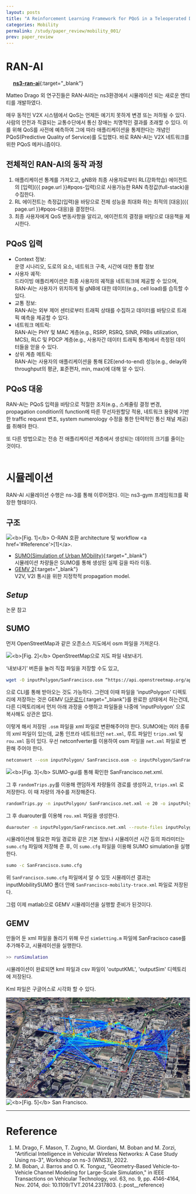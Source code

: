 ```yaml
---
layout: posts
title: "A Reinforcement Learning Framework for PQoS in a Teleoperated Driving Scenario"
categories: Mobility
permalink: /study/paper_review/mobility_001/
prev: paper_review
---
```

# RAN-AI

<a href ="https://github.com/signetlabdei/ns3-ran-ai" target="_blank" rel="noopener noreferrer"><img src="https://img.icons8.com/ios-glyphs/120/null/github.png" width="15" height="15" style="box-shadow:none;"></a> [**ns3-ran-ai**](https://github.com/signetlabdei/ns3-ran-ai){:target="_blank"}

Matteo Drago 외 연구진들은 RAN-AI라는 ns3환경에서 시뮬레이션 되는 새로운 엔티티를 개발하였다.

매우 동적인 V2X 시스템에서 QoS는 언제든 예기치 못하게 변경 또는 저하될 수 있다. 사람의 안전과 직결되는 교통수단에서 통신 장애는 치명적인 결과를 초래할 수 있다. 이를 위해 QoS를 사전에 예측하여 그에 따라 애플리케이션을 통제한다는 개념인 PQoS(Predictive Quality of Service)를 도입했다. 바로 RAN-AI는 V2X 네트워크를 위한 PQoS 메커니즘이다.

## 전체적인 RAN-AI의 동작 과정

1. 애플리케이션 통계를 가져오고, gNB와 최종 사용자로부터 RL(강화학습) 에이전트의 [입력]({{ page.url }}#pqos-입력)으로 사용가능한 RAN 측정값(full-stack)을 수집한다.
2. RL 에이전트는 측정값(입력)을 바탕으로 전체 성능을 최대화 하는 최적의 [대응]({{ page.url }}#pqos-대응)을 결정한다.
3. 최종 사용자에게 QoS 변동사항을 알리고, 에이전트의 결정을 바탕으로 대응책을 제시한다.

## PQoS **입력**

- Context 정보:<br>
    운영 시나리오, 도로의 요소, 네트워크 구축, 시간에 대한 통합 정보
- 사용자 궤적:<br>
    드라이빙 애플리케이션은 최종 사용자의 궤적을 네트워크에 제공할 수 있으며, RAN-AI는 사용자가 위치하게 될 gNB에 대한 데이터(e.g., cell load)를 습득할 수 있다.
- 교통 정보:<br>
    RAN-AI는 외부 제어 센터로부터 트래픽 상태를 수집하고 데이터를 바탕으로 트래픽 예측을 제공할 수 있다.
- 네트워크 메트릭:<br>
    RAN-AI는 PHY 및 MAC 계층(e.g., RSRP, RSRQ, SINR, PRBs utilization, MCS), RLC 및 PDCP 계층(e.g., 사용자간 데이터 트래픽 통계)에서 측정된 데이터들을 얻을 수 있다.
- 상위 계층 메트릭:<br>
    RAN-AI는 사용자의 애플리케이션을 통해 E2E(end-to-end) 성능(e.g., delay와 throughput의 평균, 표준편차, min, max)에 대해 알 수 있다.

## PQoS **대응**

RAN-AI는 PQoS 입력을 바탕으로 적절한 조치(e.g., 스케쥴링 결정 변경, propagation condition의 function에 따른 무선자원할당 적용, 네트워크 용량에 기반한 traffic request 변조, system numerology 수정을 통한 탄력적인 통신 채널 제공)를 취해야 한다.

또 다른 방법으로는 전송 전 애플리케이션 계층에서 생성되는 데이터의 크기를 줄이는 것이다.
<br><br>

# 시뮬레이션

RAN-AI 시뮬레이션 수행은 ns-3를 통해 이루어졌다. 이는 ns3-gym 프레임워크를 확장한 형태이다.

## 구조

<img class="modal img__medium" src="/_pages/study/paper_review/images/mobility_001/1.png" alt="<b>[Fig. 1]</b> O-RAN 호환 architecture 및 workflow <a href='#Reference'>[1]</a>."/>

- [SUMO(Simulation of Urban MObility)](https://eclipse.dev/sumo/){:target="_blank"}<br>
    시뮬레이션 차량들은 SUMO를 통해 생성된 실제 길을 따라 이동.
- [GEMV 2](https://vehicle2x.net/){:target="_blank"}<br>
    V2V, V2I 통시을 위한 지정학적 propagation model.<br>

## *Setup*

논문 참고

## SUMO

먼저 OpenStreetMap과 같은 오픈소스 지도에서 osm 파일을 가져온다.

<img class="modal img__medium" src="/_pages/study/paper_review/images/mobility_001/2.png" alt="<b>[Fig. 2]</b> OpenStreetMap으로 지도 파일 내보내기."/>

‘내보내기’ 버튼을 눌러 직접 파일을 저장할 수도 있고,

```bash
wget -O inputPolygon/SanFrancisco.osm “https://api.openstreetmap.org/api/0.6/map?bbox=-122.4115,37.7814,-122.3899,37.7965"
```

으로 CLI를 통해 받아오는 것도 가능하다. 그런데 이때 파일을 'inputPolygon' 디렉토리에 저장하는 것은 GEMV [다운로드](https://vehicle2x.net/download/){:target="_blank"}를 완료한 상태에서 하는건데, 다른 디렉토리에서 먼저 아래 과정을 수행하고 파일들을 나중에 'inputPolygon' 으로 복사해도 상관은 없다.

이렇게 해서 저장된 `.osm` 파일을 xml 파일로 변환해주어야 한다. SUMO에는 여러 종류의 xml 파일이 있는데, 교통 인프라 네트워크인 `net.xml`, 루트 파일인 `trips.xml` 및 `rou.xml` 등이 있다. 우선 netconfverter를 이용하여 osm 파일을 `net.xml` 파일로 변환해 주어야 한다.

```bash
netconvert --osm inputPolygon/ SanFrancisco.osm -o inputPolygon/SanFrancisco.net.xml --geometry.remove --ramps.guess --junctions.join --tls.guess-signals --tls.discard-simple --tls.join --remove-edges.by-type railway.subway
```

<img class="modal img__medium" src="/_pages/study/paper_review/images/mobility_001/3.png" alt="<b>[Fig. 3]</b> SUMO-gui를 통해 확인한 SanFrancisco.net.xml."/>

그 후 `randomTrips.py`를 이용해 랜덤하게 차량들의 경로를 생성하고, `trips.xml` 로 저장한다. 이 때 차량의 개수를 저장해준다.

```bash
randomTrips.py -n inputPolygon/ SanFrancisco.net.xml -e 20 -o inputPolygon/SanFrancisco.trips.xml
```

그 후 duarouter를 이용해 `rou.xml` 파일을 생성한다.

```bash
duarouter -n inputPolygon/SanFrancisco.net.xml --route-files inputPolygon/SanFrancisco.trips.xml -o inputPolygon/SanFrancisco.rou.xml --ignore-errors
```

시뮬레이션에 필요한 파일 경로와 같은 기본 정보나 시뮬레이션 시간 등의 파라미터는 `sumo.cfg` 파일에 저장해 준 후, 이 `sumo.cfg` 파일을 이용해 SUMO simulation을 실행한다.

```bash
sumo -c SanFrancisco.sumo.cfg
```

위 `SanFrancisco.sumo.cfg` 파일에서 알 수 있듯 시뮬레이션 결과는 inputMobilitySUMO 폴더 안에 `SanFrancisco-mobility-trace.xml` 파일로 저장된다.

그럼 이제 matlab으로 GEMV 시뮬레이션을 실행할 준비가 된것이다.

## GEMV

만들어 둔 xml 파일을 돌리기 위해 우선 `simSetting.m` 파일에 SanFracisco case를 추가해주고, 시뮬레이션을 실행한다.

```matlab
>> runSimulation
```

시뮬레이션이 완료되면 kml 파일과 csv 파일이 'outputKML', 'outputSim' 디렉토리에 저장된다.

Kml 파일은 구글어스로 시각화 할 수 있다.


<div class="post__stage-container">
    <div class="post__stage">
        <img class="modal img__medium" src="/_pages/study/paper_review/images/mobility_001/4.png" alt="<b>[Fig. 4]</b> Busan."/>
    </div>
    <div class="post__stage">
        <img class="modal img__medium" src="/_pages/study/paper_review/images/mobility_001/5.png" alt="<b>[Fig. 5]</b> San Francisco."/>
    </div>
</div>


---
# <a name="Reference"></a>Reference

1. M. Drago, F. Mason, T. Zugno, M. Giordani, M. Boban and M. Zorzi, "Artificial Intelligence in Vehicular Wireless Networks: A Case Study Using ns-3", Workshop on ns-3 (WNS3), 2022.
2. M. Boban, J. Barros and O. K. Tonguz, "Geometry-Based Vehicle-to-Vehicle Channel Modeling for Large-Scale Simulation," in IEEE Transactions on Vehicular Technology, vol. 63, no. 9, pp. 4146-4164, Nov. 2014, doi: 10.1109/TVT.2014.2317803.
{:.post__reference}



